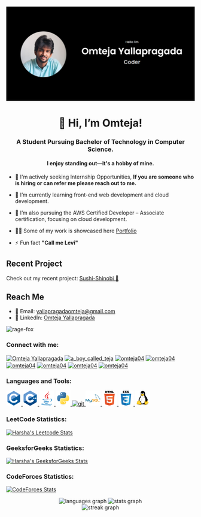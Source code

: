 <!--


### Hi there 👋
**omteja04/omteja04** is a ✨ _special_ ✨ repository because its `README.md` (this file) appears on your GitHub profile.

Here are some ideas to get you started:

- 🔭 I’m currently working on ...
- 🌱 I’m currently learning ...
- 👯 I’m looking to collaborate on ...
- 🤔 I’m looking for help with ...
- 💬 Ask me about ...
- 📫 How to reach me: ...
- 😄 Pronouns: ...
- ⚡ Fun fact: ...
-->
 <!-- cSpell:disable -->

![Omteja Yallapragada](teja.png)

<h1 align="center"> 👋 Hi, I’m Omteja!</h1>
<h3 align="center">A Student Pursuing Bachelor of Technology in Computer Science.</h3>
<h4 align="center">I enjoy standing out—it's a hobby of mine.</h4>

<!-- <p align="left"> <img src="https://komarev.com/ghpvc/?username=omteja04&label=Profile%20views&color=0e75b6&style=flat" alt="omteja04" /> </p> -->

- 🔎 I'm actively seeking Internship Opportunities, **If you are someone who is hiring or can refer me please reach out to me.**

- 🌱 I’m currently learning front-end web development and cloud development.

- 🚀 I’m also pursuing the AWS Certified Developer – Associate certification, focusing on cloud development.

- 👨‍💻 Some of my work is showcased here [Portfolio](https://omteja04.github.io/)

- ⚡ Fun fact **"Call me Levi"**

## Recent Project

Check out my recent project: [Sushi-Shinobi 🍣](https://github.com/omteja04/sushi-shinobi)

## Reach Me

- 📧 Email: [yallapragadaomteja@gmail.com](mailto:yallapragadaomteja@gmail.com.com)
- 💼 LinkedIn: [Omteja Yallapragada](https://www.linkedin.com/in/omteja)

<p align="left"> <img src="https://komarev.com/ghpvc/?username=rage-fox&label=Profile%20views&color=0e75b6&style=flat" alt="rage-fox" /> </p>

<h3 align="left">Connect with me:</h3>

<p align="left">
<a href="https://www.linkedin.com/in/omteja/" target="blank"><img align="center" src="https://raw.githubusercontent.com/rahuldkjain/github-profile-readme-generator/master/src/images/icons/Social/linked-in-alt.svg" alt="Omteja Yallapragada" height="30" width="40" /></a>
<a href="https://instagram.com/a_boy_called_teja" target="blank"><img align="center" src="https://raw.githubusercontent.com/rahuldkjain/github-profile-readme-generator/master/src/images/icons/Social/instagram.svg" alt="a_boy_called_teja" height="30" width="40" /></a>
<a href="https://www.codechef.com/users/omteja04" target="blank"><img align="center" src="https://cdn.jsdelivr.net/npm/simple-icons@3.1.0/icons/codechef.svg" alt="omteja04" height="30" width="40" /></a>
<a href="https://www.hackerrank.com/omteja04" target="blank"><img align="center" src="https://raw.githubusercontent.com/rahuldkjain/github-profile-readme-generator/master/src/images/icons/Social/hackerrank.svg" alt="omteja04" height="30" width="40" /></a>
<a href="https://codeforces.com/profile/omteja04" target="blank"><img align="center" src="https://raw.githubusercontent.com/rahuldkjain/github-profile-readme-generator/master/src/images/icons/Social/codeforces.svg" alt="omteja04" height="30" width="40" /></a>
<a href="https://www.leetcode.com/omteja04" target="blank"><img align="center" src="https://raw.githubusercontent.com/rahuldkjain/github-profile-readme-generator/master/src/images/icons/Social/leet-code.svg" alt="omteja04" height="30" width="40" /></a>
<a href="https://auth.geeksforgeeks.org/user/omteja04" target="blank"><img align="center" src="https://raw.githubusercontent.com/rahuldkjain/github-profile-readme-generator/master/src/images/icons/Social/geeks-for-geeks.svg" alt="omteja04" height="30" width="40" /></a>
<a href="https://atcoder.jp/users/omteja04" target="blank"><img align="center" src="https://img.atcoder.jp/assets/top/img/logo_bk.svg" alt="omteja04" height="30" width="40" /></a>
</p>

<!-- <a href="https://www.hackerearth.com/@omteja04" target="blank"><img align="center" src="https://raw.githubusercontent.com/rahuldkjain/github-profile-readme-generator/master/src/images/icons/Social/hackerearth.svg" alt="@omteja04" height="30" width="40" /></a> -->

<h3 align="left">Languages and Tools:</h3>
<p align="left">
<!-- <p align="left"> <a href="https://www.gnu.org/software/bash/" target="_blank" rel="noreferrer"> <img src="https://www.vectorlogo.zone/logos/gnu_bash/gnu_bash-icon.svg" alt="bash" width="40" height="40"/> </a> -->
 <a href="https://www.cprogramming.com/" target="_blank" rel="noreferrer"> <img src="https://raw.githubusercontent.com/devicons/devicon/master/icons/c/c-original.svg" alt="c" width="40" height="40"/> </a>
<a href="https://www.w3schools.com/cpp/" target="_blank" rel="noreferrer"> <img src="https://raw.githubusercontent.com/devicons/devicon/master/icons/cplusplus/cplusplus-original.svg" alt="cplusplus" width="40" height="40"/>
<a href="https://www.w3schools.com/java/" target="_blank" rel="noreferrer"> <img src="https://raw.githubusercontent.com/devicons/devicon/master/icons/java/java-original.svg" alt="cplusplus" width="40" height="40"/>
</a>
<a href="https://www.python.org" target="_blank" rel="noreferrer"> <img src="https://raw.githubusercontent.com/devicons/devicon/master/icons/python/python-original.svg" alt="python" width="40" height="40"/> </a>
<a href="https://git-scm.com/" target="_blank" rel="noreferrer"> <img src="https://www.vectorlogo.zone/logos/git-scm/git-scm-icon.svg" alt="git" width="40" height="40"/> </a>
 <a href="https://www.mysql.com/" target="_blank" rel="noreferrer"> <img src="https://raw.githubusercontent.com/devicons/devicon/master/icons/mysql/mysql-original-wordmark.svg" alt="mysql" width="40" height="40"/> </a>
<a href="https://www.w3.org/html/" target="_blank" rel="noreferrer"> <img src="https://raw.githubusercontent.com/devicons/devicon/master/icons/html5/html5-original-wordmark.svg" alt="html5" width="40" height="40"/> </a>
<a href="https://www.w3schools.com/css/" target="_blank" rel="noreferrer"> <img src="https://raw.githubusercontent.com/devicons/devicon/master/icons/css3/css3-original-wordmark.svg" alt="css3" width="40" height="40"/> </a>
<a href="https://www.linux.org/" target="_blank" rel="noreferrer"> <img src="https://raw.githubusercontent.com/devicons/devicon/master/icons/linux/linux-original.svg" alt="linux" width="40" height="40"/> </a>

</p>

<!-- <details>
<summary> -->

<!-- </summary> -->
<h3 align="left">LeetCode Statistics:</h3>

[![Harsha's Leetcode Stats](https://leetcard.jacoblin.cool/omteja04?ext=contest)](https://leetcode.com/omteja04/)

<h3 align="left">GeeksforGeeks Statistics:</h3>

[![Harsha's GeeksforGeeks Stats](https://geeks-for-geeks-stats-api.vercel.app/?userName=omteja04)](https://auth.geeksforgeeks.org/user/omteja04)

<h3 align="left">CodeForces Statistics:</h3>

[![CodeForces Stats](https://codeforces-readme-stats.vercel.app/api/card?username=omteja04)](https://codeforces.com/profile/omteja04)

<div align="center">
  <img src="https://github-readme-stats.vercel.app/api/top-langs?username=omteja04&locale=en&hide_title=false&layout=compact&card_width=320&langs_count=6&theme=dark&hide_border=false" height="150" alt="languages graph"  />
  <img src="https://github-readme-stats.vercel.app/api?username=omteja04&hide_title=false&hide_rank=false&show_icons=true&include_all_commits=false&count_private=false&disable_animations=false&theme=dark&locale=en&hide_border=false" height="150" alt="stats graph"  />
</div>

<div align="center">
  <img src="https://streak-stats.demolab.com?user=omteja04&locale=en&mode=daily&theme=dark&hide_border=false&border_radius=5&order=3" height="220" alt="streak graph"  />
</div>

<!-- </details> -->

<!-- <br clear="both">

<img src="https://raw.githubusercontent.com/omteja04/omteja04/output/snake.svg" alt="Snake animation" />

### -->
